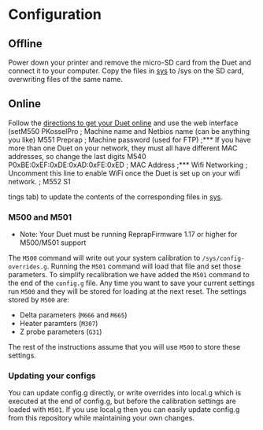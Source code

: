 # Configuration

## Offline

Power down your printer and remove the micro-SD card from the Duet and connect it to your computer.  Copy the files in [sys](sys) to /sys on the SD card, overwriting files of the same name.

## Online

Follow the [directions to get your Duet online](https://duet3d.com/wiki/Getting_connected_to_the_Duet_WiFi) and use the web interface (setM550 PKosselPro		; Machine name and Netbios name (can be anything you like)
M551 Preprap                        	; Machine password (used for FTP)
;*** If you have more than one Duet on your network, they must all have different MAC addresses, so change the last digits
M540 P0xBE:0xEF:0xDE:0xAD:0xFE:0xED 	; MAC Address
;*** Wifi Networking
; Uncomment this line to enable WiFi once the Duet is set up on your wifi network.
; M552 S1

tings tab) to update the contents of the corresponding files in [sys](sys).

### M500 and M501

* Note: Your Duet must be running ReprapFirmware 1.17 or higher for M500/M501 support

The `M500` command will write out your system calibration to `/sys/config-overrides.g`.  Running the `M501` command will load that file and set those parameters.  To simplify recalibration we have added the `M501` command to the end of the `config.g` file.  Any time you want to save your current settings run `M500` and they will be stored for loading at the next reset.  The settings stored by `M500` are:

  * Delta parameters (`M666` and `M665`)
  * Heater paramters (`M307`)
  * Z probe parameters (`G31`)

The rest of the instructions assume that you will use `M500` to store these settings.

### Updating your configs

You can update config.g directly, or write overrides into local.g which is executed at the end of config.g, but before the calibration settings are loaded with `M501`.  If you use local.g then you can easily update config.g from this repository while maintaining your own changes.
